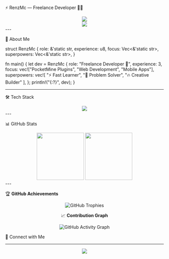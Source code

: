 ⚡ RenzMc — Freelance Developer 👋🚀

<div align="center">
  <img src="https://capsule-render.vercel.app/api?type=waving&color=gradient&height=250&section=header&text=RenzMc%20Developer&fontSize=45&fontColor=fff&animation=twinkling&fontAlignY=35&desc=Crafting%20Code%20Since%202020&descAlignY=55&descAlign=50"/>
</div><div align="center">
  <img src="https://readme-typing-svg.herokuapp.com?font=Orbitron&size=28&duration=2500&pause=800&color=00D9FF&center=true&vCenter=true&width=700&lines=⚡+Freelance+Developer;🔥+PocketMine+Plugin+Creator;🌐+Full-Stack+Learner;🚀+Always+Building+Cool+Stuff" />
</div>
---

🌟 About Me

struct RenzMc {
    role: &'static str,
    experience: u8,
    focus: Vec<&'static str>,
    superpowers: Vec<&'static str>,
}

fn main() {
    let dev = RenzMc {
        role: "Freelance Developer 🚀",
        experience: 3,
        focus: vec!["PocketMine Plugins", "Web Development", "Mobile Apps"],
        superpowers: vec![
            "⚡ Fast Learner",
            "🎯 Problem Solver",
            "🔥 Creative Builder"
        ],
    };
    println!("{:?}", dev);
}


---

🛠️ Tech Stack

<div align="center">
  <img src="https://skillicons.dev/icons?i=php,java,kotlin,js,ts,python,react,nextjs,mysql,firebase&theme=dark" />
</div>
---

📊 GitHub Stats

<div align="center">
  <img height="150em" src="https://github-readme-stats.vercel.app/api?username=RenzMc&show_icons=true&theme=tokyonight&hide_border=true"/>
  <img height="150em" src="https://github-readme-stats.vercel.app/api/top-langs/?username=RenzMc&layout=compact&theme=tokyonight&hide_border=true"/>
</div>
---

🏆 **GitHub Achievements**

</div>

<div align="center">

![GitHub Trophies](https://github-profile-trophy.vercel.app/?username=RenzMc&theme=radical&no-frame=true&no-bg=true&margin-w=4&row=1)

</div>

<div align="center">

📈 **Contribution Graph**

</div>

<div align="center">

![GitHub Activity Graph](https://github-readme-activity-graph.vercel.app/graph?username=RenzMc&theme=react-dark&bg_color=0D1117&color=FF6B6B&line=4ECDC4&point=FFFFFF&area=true&hide_border=true)

</div>

💬 Connect with Me






---

<div align="center">
  <img src="https://readme-typing-svg.herokuapp.com?font=Orbitron&size=25&duration=2500&pause=800&color=FF6B6B&center=true&vCenter=true&width=700&lines=🚀+Let's+Build+Something+Extraordinary!;✨+Your+Vision+%2C+My+Code+✨" />
</div>  
